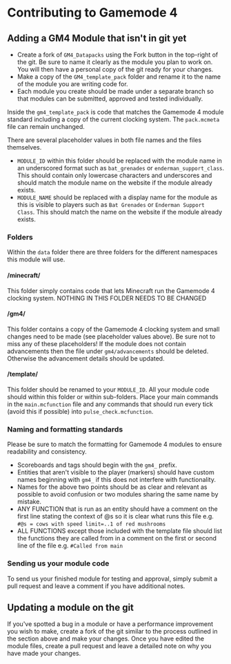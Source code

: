 Contributing to Gamemode 4
==========================

## Adding a GM4 Module that isn't in git yet
- Create a fork of `GM4_Datapacks` using the Fork button in the top-right of the git. Be sure to name it clearly as the module you plan to work on. You will then have a personal copy of the git ready for your changes.
- Make a copy of the `GM4_template_pack` folder and rename it to the name of the module you are writing code for.
- Each module you create should be made under a separate branch so that modules can be submitted, approved and tested individually.

Inside the `gm4_template_pack` is code that matches the Gamemode 4 module standard including a copy of the current clocking system. The `pack.mcmeta` file can remain unchanged.

There are several placeholder values in both file names and the files themselves.
- `MODULE_ID` within this folder should be replaced with the module name in an underscored format such as `bat_grenades` or `enderman_support_class`. This should contain only lowercase characters and underscores and should match the module name on the website if the module already exists.
- `MODULE_NAME` should be replaced with a display name for the module as this is visible to players such as `Bat Grenades` or `Enderman Support Class`. This should match the name on the website if the module already exists.

### Folders
Within the `data` folder there are three folders for the different namespaces this module will use.
#### /minecraft/
This folder simply contains code that lets Minecraft run the Gamemode 4 clocking system. NOTHING IN THIS FOLDER NEEDS TO BE CHANGED
#### /gm4/
This folder contains a copy of the Gamemode 4 clocking system and small changes need to be made (see placeholder values above). Be sure not to miss any of these placeholders!
If the module does not contain advancements then the file under `gm4/advancements` should be deleted. Otherwise the advancement details should be updated.

#### /template/
This folder should be renamed to your `MODULE_ID`. All your module code should within this folder or within sub-folders. Place your main commands in the `main.mcfunction` file and any commands that should run every tick (avoid this if possible) into `pulse_check.mcfunction`.

### Naming and formatting standards
Please be sure to match the formatting for Gamemode 4 modules to ensure readability and consistency.

- Scoreboards and tags should begin with the `gm4_` prefix.
- Entities that aren't visible to the player (markers) should have custom names beginning with `gm4_` if this does not interfere with functionality.
- Names for the above two points should be as clear and relevant as possible to avoid confusion or two modules sharing the same name by mistake.
- ANY FUNCTION that is run as an entity should have a comment on the first line stating the context of @s so it is clear what runs this file e.g. `#@s = cows with speed limit=..1 of red mushrooms`
- ALL FUNCTIONS except those included with the template file should list the functions they are called from in a comment on the first or second line of the file e.g. `#Called from main`

### Sending us your module code
To send us your finished module for testing and approval, simply submit a pull request and leave a comment if you have additional notes.

## Updating a module on the git
If you've spotted a bug in a module or have a performance improvement you wish to make, create a fork of the git similar to the process outlined in the section above and make your changes. Once you have edited the module files, create a pull request and leave a detailed note on why you have made your changes.
